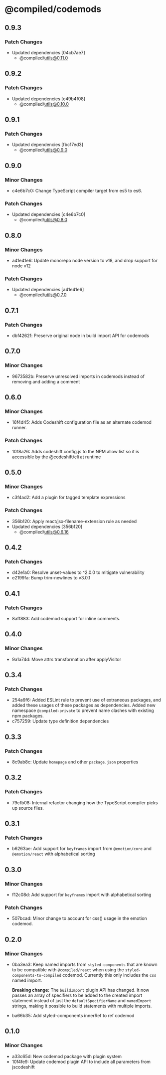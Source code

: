# @compiled/codemods

## 0.9.3

### Patch Changes

- Updated dependencies [04cb7ae7]
  - @compiled/utils@0.11.0

## 0.9.2

### Patch Changes

- Updated dependencies [e49b4f08]
  - @compiled/utils@0.10.0

## 0.9.1

### Patch Changes

- Updated dependencies [fbc17ed3]
  - @compiled/utils@0.9.0

## 0.9.0

### Minor Changes

- c4e6b7c0: Change TypeScript compiler target from es5 to es6.

### Patch Changes

- Updated dependencies [c4e6b7c0]
  - @compiled/utils@0.8.0

## 0.8.0

### Minor Changes

- a41e41e6: Update monorepo node version to v18, and drop support for node v12

### Patch Changes

- Updated dependencies [a41e41e6]
  - @compiled/utils@0.7.0

## 0.7.1

### Patch Changes

- dbf4262f: Preserve original node in build import API for codemods

## 0.7.0

### Minor Changes

- 9673582b: Preserve unresolved imports in codemods instead of removing and adding a comment

## 0.6.0

### Minor Changes

- 16f4d45: Adds Codeshift configuration file as an alternate codemod runner.

### Patch Changes

- 1018a26: Adds codeshift.config.js to the NPM allow list so it is accessible by the @codeshift/cli at runtime

## 0.5.0

### Minor Changes

- c3f4ad2: Add a plugin for tagged template expressions

### Patch Changes

- 356b120: Apply react/jsx-filename-extension rule as needed
- Updated dependencies [356b120]
  - @compiled/utils@0.6.16

## 0.4.2

### Patch Changes

- d42e1a0: Resolve unset-values to ^2.0.0 to mitigate vulnerability
- e2199fa: Bump trim-newlines to v3.0.1

## 0.4.1

### Patch Changes

- 8aff883: Add codemod support for inline comments.

## 0.4.0

### Minor Changes

- 9a1a74d: Move attrs transformation after applyVisitor

## 0.3.4

### Patch Changes

- 254a6f6: Added ESLint rule to prevent use of extraneous packages, and added these usages of these packages as dependencies. Added new namespace `@compiled-private` to prevent name clashes with existing npm packages.
- c757259: Update type definition dependencies

## 0.3.3

### Patch Changes

- 8c9ab8c: Update `homepage` and other `package.json` properties

## 0.3.2

### Patch Changes

- 79cfb08: Internal refactor changing how the TypeScript compiler picks up source files.

## 0.3.1

### Patch Changes

- b6263ae: Add support for `keyframes` import from `@emotion/core` and `@emotion/react` with alphabetical sorting

## 0.3.0

### Minor Changes

- f12c08d: Add support for `keyframes` import with alphabetical sorting

### Patch Changes

- 507bcad: Minor change to account for css() usage in the emotion codemod.

## 0.2.0

### Minor Changes

- 0ba3ea3: Keep named imports from `styled-components` that are known to be compatible with `@compiled/react` when using the `styled-components-to-compiled` codemod. Currently this only includes the `css` named import.

  **Breaking change:** The `buildImport` plugin API has changed. It now passes an array of specifiers to be added to the created import statement instead of just the `defaultSpecifierName` and `namedImport` strings, making it possible to build statements with multiple imports.

- ba66b35: Add styled-components innerRef to ref codemod

## 0.1.0

### Minor Changes

- a33c65d: New codemod package with plugin system
- 10f4fe9: Update codemod plugin API to include all parameters from jscodeshift
